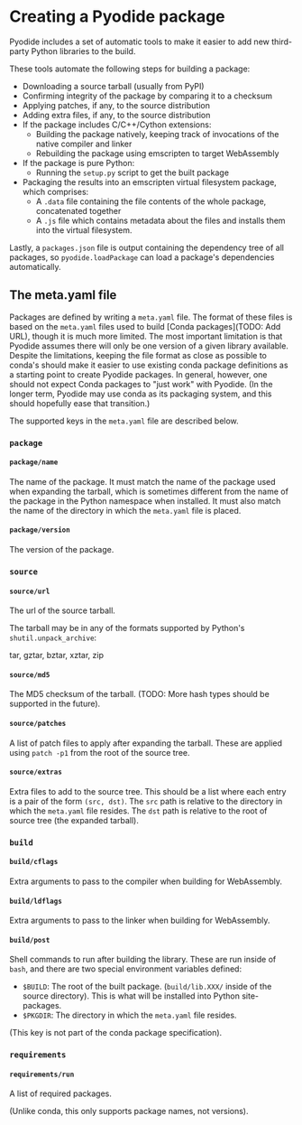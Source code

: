 # Creating a Pyodide package

Pyodide includes a set of automatic tools to make it easier to add new
third-party Python libraries to the build.

These tools automate the following steps for building a package:

- Downloading a source tarball (usually from PyPI)
- Confirming integrity of the package by comparing it to a checksum
- Applying patches, if any, to the source distribution
- Adding extra files, if any, to the source distribution
- If the package includes C/C++/Cython extensions:
  - Building the package natively, keeping track of invocations of the native
    compiler and linker
  - Rebuilding the package using emscripten to target WebAssembly
- If the package is pure Python:
  - Running the `setup.py` script to get the built package
- Packaging the results into an emscripten virtual filesystem package, which
  comprises:
  - A `.data` file containing the file contents of the whole package,
    concatenated together
  - A `.js` file which contains metadata about the files and installs them into
    the virtual filesystem.

Lastly, a `packages.json` file is output containing the dependency tree of all
packages, so `pyodide.loadPackage` can load a package's dependencies
automatically.

## The meta.yaml file

Packages are defined by writing a `meta.yaml` file. The format of these files is
based on the `meta.yaml` files used to build [Conda packages](TODO: Add URL),
though it is much more limited. The most important limitation is that Pyodide
assumes there will only be one version of a given library available. Despite the
limitations, keeping the file format as close as possible to conda's should make
it easier to use existing conda package definitions as a starting point to
create Pyodide packages. In general, however, one should not expect Conda
packages to "just work" with Pyodide. (In the longer term, Pyodide may use conda
as its packaging system, and this should hopefully ease that transition.)

The supported keys in the `meta.yaml` file are described below.

### `package`

#### `package/name`

The name of the package. It must match the name of the package used when
expanding the tarball, which is sometimes different from the name of the package
in the Python namespace when installed. It must also match the name of the
directory in which the `meta.yaml` file is placed.

#### `package/version`

The version of the package.

### `source`

#### `source/url`

The url of the source tarball.

The tarball may be in any of the formats supported by Python's
`shutil.unpack_archive`:

  tar, gztar, bztar, xztar, zip

#### `source/md5`

The MD5 checksum of the tarball.  (TODO: More hash types should be supported in the future).

#### `source/patches`

A list of patch files to apply after expanding the tarball. These are applied
using `patch -p1` from the root of the source tree.

#### `source/extras`

Extra files to add to the source tree. This should be a list where each entry is
a pair of the form `(src, dst)`. The `src` path is relative to the directory in
which the `meta.yaml` file resides. The `dst` path is relative to the root of
source tree (the expanded tarball).

### `build`

#### `build/cflags`

Extra arguments to pass to the compiler when building for WebAssembly.

#### `build/ldflags`

Extra arguments to pass to the linker when building for WebAssembly.

#### `build/post`

Shell commands to run after building the library. These are run inside of
`bash`, and there are two special environment variables defined:

- `$BUILD`: The root of the built package. (`build/lib.XXX/` inside of the
  source directory). This is what will be installed into Python site-packages.
- `$PKGDIR`: The directory in which the `meta.yaml` file resides.

(This key is not part of the conda package specification).

### `requirements`

#### `requirements/run`

A list of required packages.

(Unlike conda, this only supports package names, not versions).
